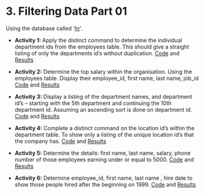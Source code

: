 # 3. Filtering Data Part 01
Using the database called '[hr](/Databases/hr.sql)'.

* **Activity 1:** Apply the distinct command to determine the individual department ids from the employees table. This should give a straight listing of only the departments id’s without duplication.
[Code](</Filtering Data Part 01/filteringDataPart01.sql>) and [Results](</Filtering Data Part 01/Filtering Data Part 01 - Activity 1.pdf>)

* **Activity 2:** Determine the top salary within the organisation. Using the employees table. Display their employee_id, first name, last name, job_id
[Code](</Filtering Data Part 01/filteringDataPart01.sql>) and [Results](</Filtering Data Part 01/Filtering Data Part 01 - Activity 2.pdf>)

* **Activity 3:** Display a listing of the department names, and department id’s – starting with the 5th department and continuing the 10th department id. Assuming an ascending sort is done on department id.
[Code](</Filtering Data Part 01/filteringDataPart01.sql>) and [Results](</Filtering Data Part 01/Filtering Data Part 01 - Activity 3.pdf>)

* **Activity 4:** Complete a distinct command on the location id’s within the department table. To show only a listing of the unique location id’s that the company has.
[Code](</Filtering Data Part 01/filteringDataPart01.sql>) and [Results](</Filtering Data Part 01/Filtering Data Part 01 - Activity 4.pdf>)

* **Activity 5:** Determine the details: first name, last name, salary, phone number of those employees earning under  or equal to 5000.
[Code](</Filtering Data Part 01/filteringDataPart01.sql>) and [Results](</Filtering Data Part 01/Filtering Data Part 01 - Activity 5.pdf>)

* **Activity 6:** Determine employee_id, first name, last name , hire date to show those people hired after the beginning on 1999.
[Code](</Filtering Data Part 01/filteringDataPart01.sql>) and [Results](</Filtering Data Part 01/Filtering Data Part 01 - Activity 6.pdf>)
